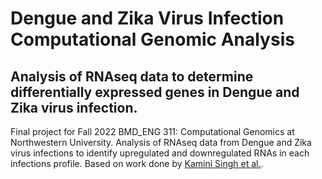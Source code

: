 # Dengue and Zika Virus Infection Computational Genomic Analysis
## Analysis of RNAseq data to determine differentially expressed genes in Dengue and Zika virus infection.

Final project for Fall 2022 BMD_ENG 311: Computational Genomics at Northwestern University.
Analysis of RNAseq data from Dengue and Zika virus infections to identify upregulated and downregulated RNAs in each infections profile.
Based on work done by [Kamini Singh et al.](https://pubmed.ncbi.nlm.nih.gov/35891396/).
